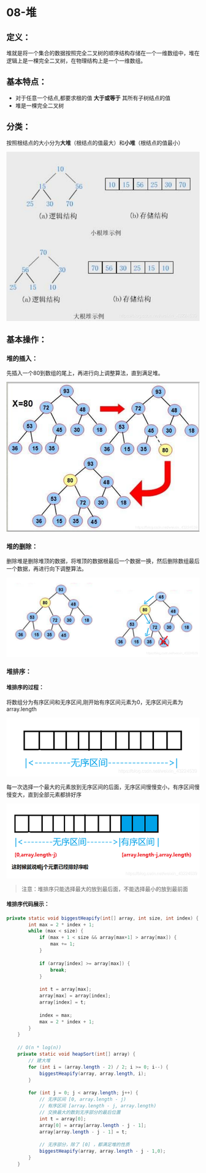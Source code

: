 # 08-堆

## 定义：

堆就是将一个集合的数据按照完全二叉树的顺序结构存储在一个一维数组中，堆在逻辑上是一棵完全二叉树，在物理结构上是一个一维数组。

## 基本特点：

* 对于任意一个结点,都要求根的值 **大于或等于** 其所有子树结点的值
* 堆是一棵完全二叉树

## 分类：

按照根结点的大小分为**大堆**（根结点的值最大）和**小堆**（根结点的值最小）

![&#x5806;&#x7684;&#x7ED3;&#x6784;](../../../.gitbook/assets/堆的结构.png)

## 基本操作：

### 堆的插入：

先插入一个80到数组的尾上，再进行向上调整算法，直到满足堆。

![&#x5806;&#x7684;&#x63D2;&#x5165;](../../../.gitbook/assets/堆的插入.png)

### 堆的删除：

删除堆是删除堆顶的数据，将堆顶的数据根最后一个数据一换，然后删除数组最后一个数据，再进行向下调整算法。

![&#x5806;&#x7684;&#x5220;&#x9664;](../../../.gitbook/assets/堆的删除.png)

### 堆排序：

#### 堆排序的过程：

将数组分为有序区间和无序区间,刚开始有序区间元素为0，无序区间元素为array.length

![&#x65E0;&#x5E8F;&#x533A;&#x95F4;](../../../.gitbook/assets/无序区间.png)

每一次选择一个最大的元素放到无序区间的后面，无序区间慢慢变小，有序区间慢慢变大，直到全部元素都排好序

![&#x65E0;&#x5E8F;&#x533A;&#x95F4;&#x6E10;&#x53D8;&#x6709;&#x5E8F;&#x533A;&#x95F4;](../../../.gitbook/assets/无序区间渐变有序区间.png)

> 注意：堆排序只能选择最大的放到最后面，不能选择最小的放到最前面

#### 堆排序代码展示：

```java
private static void biggestHeapify(int[] array, int size, int index) {
        int max = 2 * index + 1;
        while (max < size) {
            if (max + 1 < size && array[max+1] > array[max]) {
                max += 1;
            }

            if (array[index] >= array[max]) {
                break;
            }

            int t = array[max];
            array[max] = array[index];
            array[index] = t;

            index = max;
            max = 2 * index + 1;
        }
    }

    // O(n * log(n))
    private static void heapSort(int[] array) {
        // 建大堆
        for (int i = (array.length - 2) / 2; i >= 0; i--) {
            biggestHeapify(array, array.length, i);
        }

        for (int j = 0; j < array.length; j++) {
            // 无序区间 [0, array.length - j)
            // 有序区间 [array.length - j, array.length)
            // 交换最大的数到无序部分的最后位置
            int t = array[0];
            array[0] = array[array.length - j - 1];
            array[array.length - j - 1] = t;

            // 无序部分，除了 [0] ，都满足堆的性质
            biggestHeapify(array, array.length - j - 1,0);
        }
    }
```

